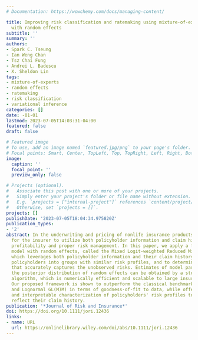 ```yaml
---
# Documentation: https://wowchemy.com/docs/managing-content/

title: Improving risk classification and ratemaking using mixture-of-experts models
  with random effects
subtitle: ''
summary: ''
authors:
- Spark C. Tseung
- Ian Weng Chan
- Tsz Chai Fung
- Andrei L. Badescu
- X. Sheldon Lin
tags:
- mixture-of-experts
- random effects
- ratemaking
- risk classification
- variational inference
categories: []
date: -01-01
lastmod: 2023-07-05T14:03:31-04:00
featured: false
draft: false

# Featured image
# To use, add an image named `featured.jpg/png` to your page's folder.
# Focal points: Smart, Center, TopLeft, Top, TopRight, Left, Right, BottomLeft, Bottom, BottomRight.
image:
  caption: ''
  focal_point: ''
  preview_only: false

# Projects (optional).
#   Associate this post with one or more of your projects.
#   Simply enter your project's folder or file name without extension.
#   E.g. `projects = ["internal-project"]` references `content/project/deep-learning/index.md`.
#   Otherwise, set `projects = []`.
projects: []
publishDate: '2023-07-05T18:04:34.975820Z'
publication_types:
- '2'
abstract: In the underwriting and pricing of nonlife insurance products, it is essential
  for the insurer to utilize both policyholder information and claim history to ensure
  profitability and proper risk management. In this paper, we apply a flexible regression
  model with random effects, called the Mixed Logit-weighted Reduced Mixture-of-Experts,
  which leverages both policyholder information and their claim history, to categorize
  policyholders into groups with similar risk profiles, and to determine a premium
  that accurately captures the unobserved risks. Estimates of model parameters and
  the posterior distribution of random effects can be obtained by a stochastic variational
  algorithm, which is numerically efficient and scalable to large insurance portfolios.
  Our proposed framework is shown to outperform the classical benchmark models (Logistic
  and Lognormal GL(M)M) in terms of goodness-of-fit to data, while offering intuitive
  and interpretable characterization of policyholders' risk profiles to adequately
  reflect their claim history.
publication: '*Journal of Risk and Insurance*'
doi: https://doi.org/10.1111/jori.12436
links:
- name: URL
  url: https://onlinelibrary.wiley.com/doi/abs/10.1111/jori.12436
---
```

